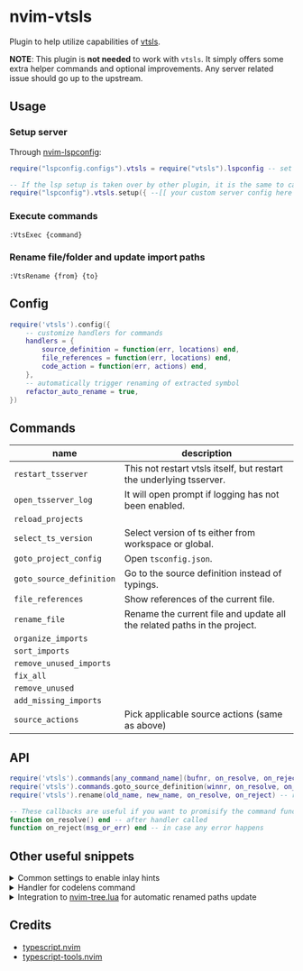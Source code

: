 # nvim-vtsls

Plugin to help utilize capabilities of [vtsls](https://github.com/yioneko/vtsls).

**NOTE**: This plugin is **not needed** to work with `vtsls`. It simply offers some extra helper commands and optional improvements. Any server related issue should go up to the upstream.

## Usage

### Setup server

Through [nvim-lspconfig](https://github.com/neovim/nvim-lspconfig):

```lua
require("lspconfig.configs").vtsls = require("vtsls").lspconfig -- set default server config, optional but recommended

-- If the lsp setup is taken over by other plugin, it is the same to call the counterpart setup function
require("lspconfig").vtsls.setup({ --[[ your custom server config here ]] })
```

### Execute commands

```vim
:VtsExec {command}
```

### Rename file/folder and update import paths

```vim
:VtsRename {from} {to}
```

## Config

```lua
require('vtsls').config({
    -- customize handlers for commands
    handlers = {
        source_definition = function(err, locations) end,
        file_references = function(err, locations) end,
        code_action = function(err, actions) end,
    },
    -- automatically trigger renaming of extracted symbol
    refactor_auto_rename = true,
})
```

## Commands

| name                     | description                                                              |
| ------------------------ | ------------------------------------------------------------------------ |
| `restart_tsserver`       | This not restart vtsls itself, but restart the underlying tsserver.      |
| `open_tsserver_log`      | It will open prompt if logging has not been enabled.                     |
| `reload_projects`        |                                                                          |
| `select_ts_version`      | Select version of ts either from workspace or global.                    |
| `goto_project_config`    | Open `tsconfig.json`.                                                    |
| `goto_source_definition` | Go to the source definition instead of typings.                          |
| `file_references`        | Show references of the current file.                                     |
| `rename_file`            | Rename the current file and update all the related paths in the project. |
| `organize_imports`       |                                                                          |
| `sort_imports`           |                                                                          |
| `remove_unused_imports`  |                                                                          |
| `fix_all`                |                                                                          |
| `remove_unused`          |                                                                          |
| `add_missing_imports`    |                                                                          |
| `source_actions`         | Pick applicable source actions (same as above)                           |

## API

```lua
require('vtsls').commands[any_command_name](bufnr, on_resolve, on_reject)
require('vtsls').commands.goto_source_definition(winnr, on_resolve, on_reject) -- goto_source_definition requires winnr
require('vtsls').rename(old_name, new_name, on_resolve, on_reject) -- rename file or folder

-- These callbacks are useful if you want to promisify the command functions to write async code.
function on_resolve() end -- after handler called
function on_reject(msg_or_err) end -- in case any error happens
```

## Other useful snippets

<details>
<summary>Common settings to enable inlay hints</summary>

```lua
{
  settings = {
    typescript = {
      inlayHints = {
        parameterNames = { enabled = "literals" },
        parameterTypes = { enabled = true },
        variableTypes = { enabled = true },
        propertyDeclarationTypes = { enabled = true },
        functionLikeReturnTypes = { enabled = true },
        enumMemberValues = { enabled = true },
      }
    },
  }
}
```

</details>

<details>
<summary>Handler for codelens command</summary>

```lua
vim.lsp.commands["editor.action.showReferences"] = function(command, ctx)
  local locations = command.arguments[3]
  local client = vim.lsp.get_client_by_id(ctx.client_id)
  if locations and #locations > 0 then
    local items = vim.lsp.util.locations_to_items(locations, client.offset_encoding)
    vim.fn.setloclist(0, {}, " ", { title = "References", items = items, context = ctx })
    vim.api.nvim_command("lopen")
  end
end
```

Then executing `vim.lsp.codelens.run()` will open up a quickfix window for references shown by the lens.

</details>

<details>
<summary>Integration to <a href='https://github.com/nvim-tree/nvim-tree.lua'>nvim-tree.lua</a> for automatic renamed paths update</summary>

Excellent replacement for manually calling `:VtsExec rename_file` or `:VtsRename`.

The following snippet also works for any server supporting `workspace/didRenameFiles` notification.

```lua
local path_sep = package.config:sub(1, 1)

local function trim_sep(path)
  return path:gsub(path_sep .. "$", "")
end

local function uri_from_path(path)
  return vim.uri_from_fname(trim_sep(path))
end

local function is_sub_path(path, folder)
  path = trim_sep(path)
  folder = trim_sep(path)
  if path == folder then
    return true
  else
    return path:sub(1, #folder + 1) == folder .. path_sep
  end
end

local function check_folders_contains(folders, path)
  for _, folder in pairs(folders) do
    if is_sub_path(path, folder) then
      return true
    end
  end
  return false
end

local function match_file_operation_filter(filter, name, type)
  if filter.scheme and filter.scheme ~= "file" then
    -- we do not support uri scheme other than file
    return false
  end
  local pattern = filter.pattern
  local matches = pattern.matches

  if type ~= matches then
    return false
  end

  local regex_str = vim.fn.glob2regpat(pattern.glob)
  if vim.tbl_get(pattern, "options", "ignoreCase") then
    regex_str = "\\c" .. regex_str
  end
  return vim.regex(regex_str):match_str(name) ~= nil
end

local api = require("nvim-tree.api")
api.events.subscribe(api.events.Event.NodeRenamed, function(data)
  local stat = vim.loop.fs_stat(data.new_name)
  if not stat then
    return
  end
  local type = ({ file = "file", directory = "folder" })[stat.type]
  local clients = vim.lsp.get_active_clients({})
  for _, client in ipairs(clients) do
    if check_folders_contains(client.workspace_folders, data.old_name) then
      local filters = vim.tbl_get(client.server_capabilities, "workspace", "fileOperations", "didRename", "filters")
        or {}
      for _, filter in pairs(filters) do
        if
          match_file_operation_filter(filter, data.old_name, type)
          and match_file_operation_filter(filter, data.new_name, type)
        then
          client.notify(
            "workspace/didRenameFiles",
            { files = { { oldUri = uri_from_path(data.old_name), newUri = uri_from_path(data.new_name) } } }
          )
        end
      end
    end
  end
end)
```

</details>

## Credits

- [typescript.nvim](https://github.com/jose-elias-alvarez/typescript.nvim)
- [typescript-tools.nvim](https://github.com/pmizio/typescript-tools.nvim)
